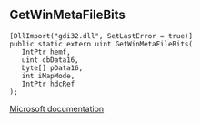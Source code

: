 ## GetWinMetaFileBits

```
[DllImport("gdi32.dll", SetLastError = true)]
public static extern uint GetWinMetaFileBits(
   IntPtr hemf,
   uint cbData16,
   byte[] pData16,
   int iMapMode,
   IntPtr hdcRef
);
```

[Microsoft documentation](https://docs.microsoft.com/en-us/windows/win32/api/wingdi/nf-wingdi-getwinmetafilebits)
